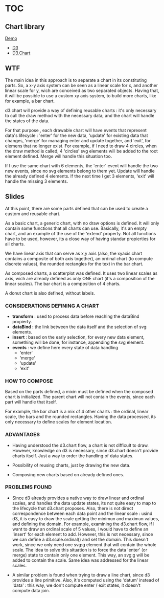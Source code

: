 
# TOC

## Chart library

[Demo](index.html)

- [D3](http://d3js.org/)
- [D3.Chart](https://github.com/misoproject/d3.chart/)

## WTF

The main idea in this approach is to separate a chart in its constituting parts. So, a x-y axis system can be seen as a linear scale for x, and another linear scale for y, wich are conceived as two separated objects. Having that, it will be possible to use a custom xy axis system, to build more charts, like for example, a bar chart.

d3.chart will provide a way of defining reusable charts : it's only necessary to call the draw method with the necessary data, and the chart will handle the states of the data.

For that purpose , each drawable chart will have events that represent data's lifecycle : 'enter' for the new data, 'update' for existing data that changes, 'merge' for managing enter and update together, and 'exit', for elemens that no longer exist. For example, if I need to draw 4 circles, when the draw method is called, 4 'circles' svg elements will be added to the root element defined. Merge will handle this situation too.

If I use the same chart with 6 elements, the 'enter' event will handle the two new events, since no svg elements belong to them yet. Update will handle the already defined 4 elements. If the next time I get 3 elements, 'exit' will handle the missing 3 elements.

## Slides

At this point, there are some parts defined that can be used to create a custom and reusable chart.

As a basic chart, a generic chart, with no draw options is defined. It will only contain some functions that all charts can use. Basically, it's an empty chart, and an example of the use of the 'extend' property. Not all functions have to be used, however, its a close way of having standar propierties for all charts.

We have linear axis that can serve as x,y axis (also, the xyaxis chart contains a composite of both axis together), an ordinal chart (to compute discrete values), the rounded rectangles for the text in the bar chart.

As composed charts, a scatterplot was defined. It uses two linear scales as axis, wich are already defined as only ONE chart (it's a composition of the linear scales). The bar chart is a composition of 4 charts.

A donut chart is also defined, without labels.

### CONSIDERATIONS DEFINING A CHART

- **transform** : used to process data before reaching the dataBind propierty.
- **dataBind** : the link between the data itself and the selection of svg elements.
- **insert** : based on the early selection, for every new data element, something will be 
  done, for instance, appending the svg element.
- **events** : we define here every state of data handling
    + 'enter'
    + 'merge'
    + 'update'
    + 'exit'

### HOW TO COMPOSE

Based on the parts defined, a mixin must be defined when the composed chart is initialized. The parent chart will not contain the events, since each part will handle that itself.

For example, the bar chart is a mix of 4 other charts : the ordinal, linear scale, the bars and the rounded rectangles. Having the data processed, its only necessary to define scales for element location.

### ADVANTAGES

- Having understood the d3.chart flow, a chart is not difficult to draw. However, knowledge on d3 is necessary, since d3.chart doesn't provide charts itself. Just a way to order the handling of data states.

- Possibility of reusing charts, just by drawing the new data.

- Composing new charts based on already defined ones.

### PROBLEMS FOUND

- Since d3 already provides a native way to draw linear and ordinal scales, and handles the data 
  update states, its not quite easy to map to the lifecycle that d3.chart proposes. Also, there is 
  not direct correspondence between each data point and the linear scale : usind d3, it is easy to 
  draw the scale getting the minimun and maximun values, and defining the domain.
  For example, examining the d3.chart flow, if I want to draw an ordinal scale of 5  values, I would
  have to define an 'insert' for each element to add. However, this is not necessary, since we can 
  define a d3.scale.ordinal() and set the domain.
  This doesn't work, since we only need one svg:g element that will contain the whole scale. The idea
  to solve this situation is to force the data 'enter' (or merge) state to contain only one element. 
  This way, an svg:g will be added to contain the scale. Same idea was addressed for the linear scales.

- A similar problem is found when trying to draw a line chart, since d3 provides a line primitive. Also,
  it's computed using the 'datum' instead of 'data' : this way, we don't compute enter / exit states, it 
  doesn't compute data join.
  
  